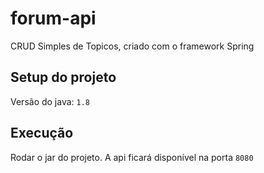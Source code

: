 # forum-api
CRUD Simples de Topicos, criado com o framework Spring

## Setup do projeto

Versão do java: `1.8`

## Execução

Rodar o jar do projeto. A api ficará disponível na porta `8080`
